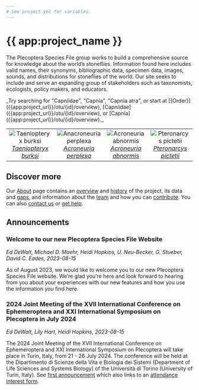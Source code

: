 ```yaml
---
# See project.yml for variables.
---
```

# {{ app:project_name }}

The Plecoptera Species File group works to build a comprehensive source for knowledge about the world’s stoneflies. Information found here includes valid names, their synonyms, bibliographic data, specimen data, images, sounds, and distributions for stoneflies of the world. Our site seeks to include and serve an expanding group of stakeholders such as taxonomists, ecologists, policy makers, and educators.

<autocomplete-otu class="w-80 place-content-center" placeholder="Search by taxon name"/>
_Try searching for "Capniidae", "Capnia", "Capnia atra", or start at [{Order}]({{app:project_url}}/otu/{id}/overview), [Capniidae]({{app:project_url}}/otu/{id}/overview), or [Capnia]({{app:project_url}}/otu/{id}/overview)._

<!-- _Try searching for species _[Capnia atra](http://plecoptera.speciesfile.org/Common/basic/Taxa.aspx?TaxonNameID=1154625)_, or start at_ Family _[Capniidae](http://plecoptera.speciesfile.org/Common/basic/Taxa.aspx?TaxonNameID=1154419),_  or Genus _[Capnia](http://plecoptera.speciesfile.org/Common/basic/Taxa.aspx?TaxonNameID=1154510)._ -->

<table style="text-align: center;">
    <tbody>
        <tr>
            <td>
                <img alt="Taeniopteryx burksi"
                    src="http://Plecoptera.archive.speciesfile.org/HomePage/Plecoptera/img_Logo/Taeniopteryx_burksiSmall.jpg"
                    style="border-style: none;"><br>
                <a href="http://Plecoptera.archive.speciesfile.org/Common/Basic/taxa.aspx?TaxonNameID=2128"><i>Taeniopteryx
                        burksi</i></a>
            </td>
            <td>
                <img alt="Anacroneuria perplexa"
                    src="http://Plecoptera.archive.speciesfile.org/HomePage/Plecoptera/img_Logo/Anacroneuria_perplexaSmall.jpg"
                    style="border-style: none;"><br>
                <a href="http://Plecoptera.archive.speciesfile.org/Common/Basic/taxa.aspx?TaxonNameID=3293"><i>Acroneuria perplexa</i></a>
            </td>
            <td>
                <img alt="Acroneuria abnormis"
                    src="http://Plecoptera.archive.speciesfile.org/HomePage/Plecoptera/img_Logo/Acroneuria_abnormisSmall.jpg"
                    style="border-style: none;"><br>
                <a href="http://Plecoptera.archive.speciesfile.org/Common/Basic/taxa.aspx?TaxonNameID=3274"><i>Acroneuria abnormis</i></a>
            </td>
            <td>
                <img alt="Pteronarcys pictetii"
                    src="http://Plecoptera.archive.speciesfile.org/HomePage/Plecoptera/img_Logo/Pteronarcys_pictetiiSmall.jpg"
                    style="border-style: none;"><br>
                <a href="http://Plecoptera.archive.speciesfile.org/Common/Basic/taxa.aspx?TaxonNameID=3761"><i>Pteronarcys pictetii</i></a>
            </td>
        </tr>
    </tbody>
</table>

## Discover more

Our [About](about) page contains an [overview](about#overview) and [history](about#history) of the project, its data and [gaps](about#gaps-as-opportunity),<D-r> and information about the [team](about#team) and how _you_ can [contribute](about#contribute). You can also [contact us](about#contribute) or [get help](about#contribute-or-get-help).

## Announcements
### Welcome to our new Plecoptera Species File Website
_Ed DeWalt, Michael D. Maehr, Heidi Hopkins, U. Neu-Becker, G. Stueber,  David C. Eades, 2023-08-15_
<p>As of August 2023, we would like to welcome you to our new Plecoptera Species File website. We’re glad you’re here and look forward to hearing from you about your experiences with our new features and how you use the information you find here.
</p>

### 2024 Joint Meeting of the XVII International Conference on Ephemeroptera and XXI International Symposium on Plecoptera in July 2024
_Ed DeWalt, Lily Hart, Heidi Hopkins, 2023-08-15_  

The 2024 Joint Meeting of the XVII International Conference on Ephemeroptera and XXI International Symposium on Plecoptera will take place in Turin, Italy, from 21 - 26 July 2024. The conference will be held at the Dipartimento di Scienze della Vita e Biologia dei Sistemi (Department of Life Sciences and Systems Biology) of the Università di Torino (University of Turin, Italy). See [first announcement](http://plecoptera.speciesfile.org/HomePage/Plecoptera/First_Announcement_IJM_2024.pdf) which also links to an [attendance interest form](https://docs.google.com/forms/d/e/1FAIpQLSeAkvGvVhZbO4XUyVFzF7b0EU44rH4nOniYMqsc7BQWN03ELg/viewform).
